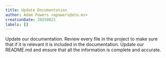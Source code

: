 ```yaml
---
title: Update Documentation
author: Adam Powers <apowers@ato.ms>
creationDate: 20250821
labels: []
---
```


Update our documentation. Review every file in the project to make sure that if it is relevant it is included in the documentation. Update our README.md and ensure that all the information is complete and accurate.
